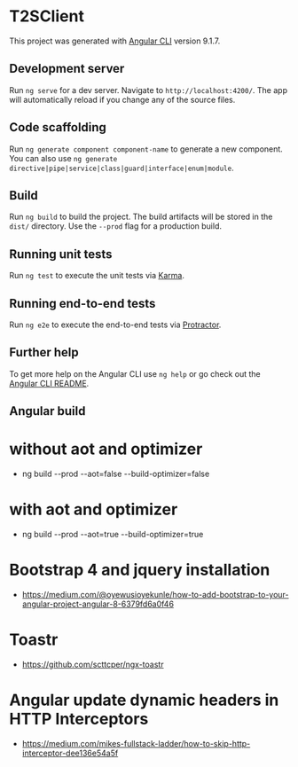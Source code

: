 # T2SClient

This project was generated with [Angular CLI](https://github.com/angular/angular-cli) version 9.1.7.

## Development server

Run `ng serve` for a dev server. Navigate to `http://localhost:4200/`. The app will automatically reload if you change any of the source files.

## Code scaffolding

Run `ng generate component component-name` to generate a new component. You can also use `ng generate directive|pipe|service|class|guard|interface|enum|module`.

## Build

Run `ng build` to build the project. The build artifacts will be stored in the `dist/` directory. Use the `--prod` flag for a production build.

## Running unit tests

Run `ng test` to execute the unit tests via [Karma](https://karma-runner.github.io).

## Running end-to-end tests

Run `ng e2e` to execute the end-to-end tests via [Protractor](http://www.protractortest.org/).

## Further help

To get more help on the Angular CLI use `ng help` or go check out the [Angular CLI README](https://github.com/angular/angular-cli/blob/master/README.md).

## Angular build 
# without aot and optimizer
- ng build --prod --aot=false --build-optimizer=false

# with aot and optimizer
- ng build --prod --aot=true --build-optimizer=true


# Bootstrap 4 and jquery installation
- https://medium.com/@oyewusioyekunle/how-to-add-bootstrap-to-your-angular-project-angular-8-6379fd6a0f46

# Toastr 
- https://github.com/scttcper/ngx-toastr


# Angular update dynamic headers in HTTP Interceptors
- https://medium.com/mikes-fullstack-ladder/how-to-skip-http-interceptor-dee136e54a5f
